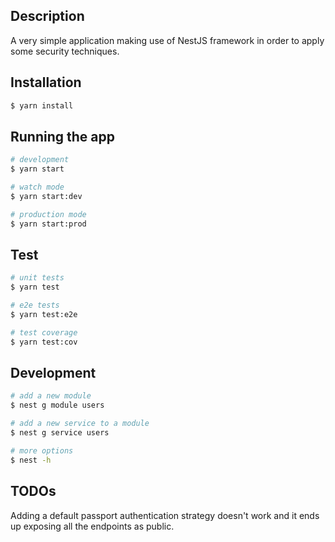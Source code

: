## Description

A very simple application making use of NestJS framework in order to apply some security techniques.

## Installation

```bash
$ yarn install
```

## Running the app

```bash
# development
$ yarn start

# watch mode
$ yarn start:dev

# production mode
$ yarn start:prod
```

## Test

```bash
# unit tests
$ yarn test

# e2e tests
$ yarn test:e2e

# test coverage
$ yarn test:cov
```

## Development

```bash
# add a new module
$ nest g module users

# add a new service to a module
$ nest g service users

# more options
$ nest -h
```

## TODOs

Adding a default passport authentication strategy doesn't work and it ends up exposing all the endpoints as public.
